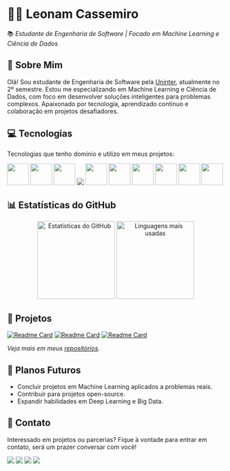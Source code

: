 # 👨‍💻 **Leonam Cassemiro**  
📚 *Estudante de Engenharia de Software | Focado em Machine Learning e Ciência de Dados*

## 📖 **Sobre Mim**  
Olá! Sou estudante de Engenharia de Software pela [Uninter](https://www.uninter.com/), atualmente no 2º semestre. Estou me especializando em Machine Learning e Ciência de Dados, com foco em desenvolver soluções inteligentes para problemas complexos. Apaixonado por tecnologia, aprendizado contínuo e colaboração em projetos desafiadores.

## 💻 **Tecnologias**
Tecnologias que tenho domínio e utilizo em meus projetos:
<div>
  <img height=50px width=50px src="https://cdn.jsdelivr.net/gh/devicons/devicon@latest/icons/python/python-original.svg" />
  <img height=50px width=50px src="https://cdn.jsdelivr.net/gh/devicons/devicon@latest/icons/pytorch/pytorch-original.svg" />
  <img height=50px width=50px src="https://cdn.jsdelivr.net/gh/devicons/devicon@latest/icons/mysql/mysql-original-wordmark.svg" />
  <img src="https://img.icons8.com/?size=50&id=117561&format=png&color=000000" />      
  <img height=50px width=50px src="https://cdn.jsdelivr.net/gh/devicons/devicon@latest/icons/scikitlearn/scikitlearn-original.svg" />
  <img height=50px width=50px src="https://cdn.jsdelivr.net/gh/devicons/devicon@latest/icons/tensorflow/tensorflow-original.svg" />
  <img height=50px width=50px src="https://cdn.jsdelivr.net/gh/devicons/devicon@latest/icons/keras/keras-original.svg" />
  <img height=50px width=50px src="https://cdn.jsdelivr.net/gh/devicons/devicon@latest/icons/numpy/numpy-original.svg" />
  <img height=50px width=50px src="https://cdn.jsdelivr.net/gh/devicons/devicon@latest/icons/pandas/pandas-original.svg" />
  <img height=50px width=50px src="https://cdn.jsdelivr.net/gh/devicons/devicon@latest/icons/matplotlib/matplotlib-original-wordmark.svg" />         
</div>

## 📊 **Estatísticas do GitHub**  
<div align="center">
  <img src="https://github-readme-stats.vercel.app/api?username=leonamcassemir0&show_icons=true&theme=dark" alt="Estatísticas do GitHub" height="180em"/>
  <img src="https://github-readme-stats.vercel.app/api/top-langs/?username=leonamcassemir0&layout=compact&theme=dark" alt="Linguagens mais usadas" height="180em"/>
</div>

## 📂 **Projetos**  
  [![Readme Card](https://github-readme-stats.vercel.app/api/pin/?username=leonamcassemir0&repo=iris-flower-classifier)](https://github.com/leonamcassemir0/iris-flower-classifier)
  [![Readme Card](https://github-readme-stats.vercel.app/api/pin/?username=leonamcassemir0&repo=software-engineer)](https://github.com/leonamcassemir0/software-engineer)
  [![Readme Card](https://github-readme-stats.vercel.app/api/pin/?username=leonamcassemir0&repo=visualg)](https://github.com/leonamcassemir0/visualg)

*Veja mais em meus [repositórios](https://github.com/leonamcassemir0?tab=repositories).*

## 🚀 **Planos Futuros**  
- Concluir projetos em Machine Learning aplicados a problemas reais.  
- Contribuir para projetos open-source.  
- Expandir habilidades em Deep Learning e Big Data.  

## 💬 **Contato**
Interessado em projetos ou parcerias? Fique à vontade para entrar em contato, será um prazer conversar com você!
<div>
  <a href="https://mail.google.com/mail/u/0/?hl=pt-BR#all"><img src="https://img.shields.io/badge/Gmail-D14836?style=for-the-badge&logo=gmail&logoColor=white"/></a>
  <a href="https://www.linkedin.com/in/leonam-cassemiro-2564ba300/"><img src="https://img.shields.io/badge/LinkedIn-0077B5?style=for-the-badge&logo=linkedin&logoColor=white"/></a>
  <a href="https://www.instagram.com/leonam.cassemiro/"><img src="https://img.shields.io/badge/Instagram-E4405F?style=for-the-badge&logo=instagram&logoColor=white"/></a>
  <a href="https://www.tiktok.com/@leonamcassemiro"><img src="https://img.shields.io/badge/TikTok-000000?style=for-the-badge&logo=tiktok&logoColor=white"/></a>
</div>

